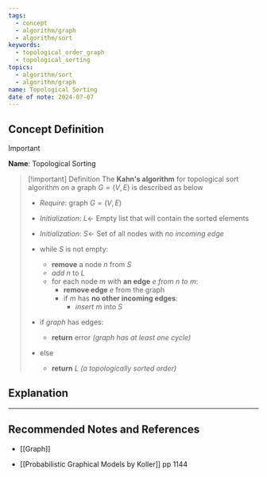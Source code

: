 ```yaml
---
tags:
  - concept
  - algorithm/graph
  - algorithm/sort
keywords:
  - topological_order_graph
  - topological_sorting
topics:
  - algorithm/sort
  - algorithm/graph
name: Topological Sorting
date of note: 2024-07-07
---
```


## Concept Definition

>[!important]
>**Name**: Topological Sorting


>[!important] Definition
>The **Kahn's algorithm** for topological sort algorithm on a graph $G = (V,E)$ is described as below
>- *Require*: graph $G = (V, E)$
>- *Initialization*: $L \leftarrow$ Empty list that will contain the sorted elements
>- *Initialization*: $S \leftarrow$  Set of all nodes with *no incoming edge*
> 
>- while $S$ is not empty:
>	- **remove** a node $n$ from $S$
>	- *add* $n$ to $L$
>	- for each node $m$ with **an edge** $e$ *from* $n$ *to* $m$:
>		- **remove edge** $e$ from the graph
>		- if $m$ has **no other incoming edges**:
>			- *insert* $m$ into $S$
> 
>- if _graph_ has edges:
>	- **return** error   _(graph has at least one cycle)_
>- else 
>	- **return** _L_   _(a topologically sorted order)_


## Explanation





-----------
##  Recommended Notes and References


- [[Graph]]


- [[Probabilistic Graphical Models by Koller]] pp 1144